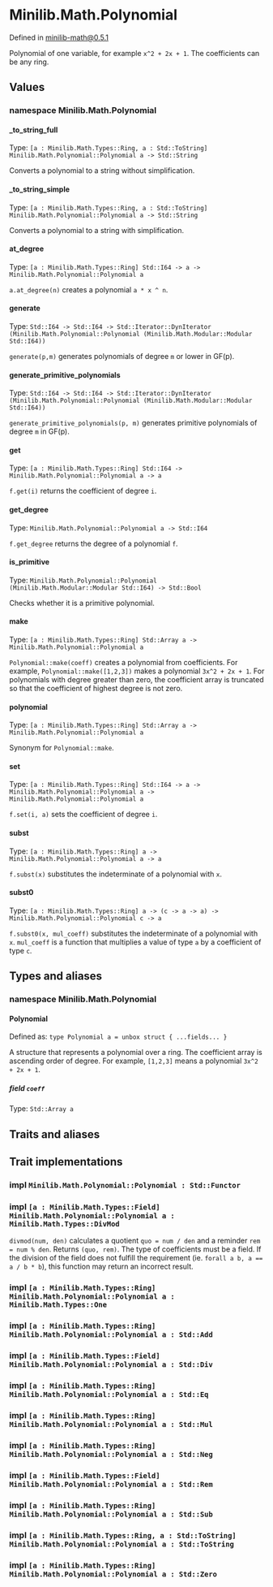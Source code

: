 # Minilib.Math.Polynomial

Defined in minilib-math@0.5.1

Polynomial of one variable, for example `x^2 + 2x + 1`. The coefficients can be any ring.

## Values

### namespace Minilib.Math.Polynomial

#### _to_string_full

Type: `[a : Minilib.Math.Types::Ring, a : Std::ToString] Minilib.Math.Polynomial::Polynomial a -> Std::String`

Converts a polynomial to a string without simplification.

#### _to_string_simple

Type: `[a : Minilib.Math.Types::Ring, a : Std::ToString] Minilib.Math.Polynomial::Polynomial a -> Std::String`

Converts a polynomial to a string with simplification.

#### at_degree

Type: `[a : Minilib.Math.Types::Ring] Std::I64 -> a -> Minilib.Math.Polynomial::Polynomial a`

`a.at_degree(n)` creates a polynomial `a * x ^ n`.

#### generate

Type: `Std::I64 -> Std::I64 -> Std::Iterator::DynIterator (Minilib.Math.Polynomial::Polynomial (Minilib.Math.Modular::Modular Std::I64))`

`generate(p,m)` generates polynomials of degree `m` or lower in GF(p).

#### generate_primitive_polynomials

Type: `Std::I64 -> Std::I64 -> Std::Iterator::DynIterator (Minilib.Math.Polynomial::Polynomial (Minilib.Math.Modular::Modular Std::I64))`

`generate_primitive_polynomials(p, m)` generates primitive polynomials of degree `m` in GF(p).

#### get

Type: `[a : Minilib.Math.Types::Ring] Std::I64 -> Minilib.Math.Polynomial::Polynomial a -> a`

`f.get(i)` returns the coefficient of degree `i`.

#### get_degree

Type: `Minilib.Math.Polynomial::Polynomial a -> Std::I64`

`f.get_degree` returns the degree of a polynomial `f`.

#### is_primitive

Type: `Minilib.Math.Polynomial::Polynomial (Minilib.Math.Modular::Modular Std::I64) -> Std::Bool`

Checks whether it is a primitive polynomial.

#### make

Type: `[a : Minilib.Math.Types::Ring] Std::Array a -> Minilib.Math.Polynomial::Polynomial a`

`Polynomial::make(coeff)` creates a polynomial from coefficients.
For example, `Polynomial::make([1,2,3])` makes a polynomial `3x^2 + 2x + 1`.
For polynomials with degree greater than zero, the coefficient array is
truncated so that the coefficient of highest degree is not zero.

#### polynomial

Type: `[a : Minilib.Math.Types::Ring] Std::Array a -> Minilib.Math.Polynomial::Polynomial a`

Synonym for `Polynomial::make`.

#### set

Type: `[a : Minilib.Math.Types::Ring] Std::I64 -> a -> Minilib.Math.Polynomial::Polynomial a -> Minilib.Math.Polynomial::Polynomial a`

`f.set(i, a)` sets the coefficient of degree `i`.

#### subst

Type: `[a : Minilib.Math.Types::Ring] a -> Minilib.Math.Polynomial::Polynomial a -> a`

`f.subst(x)` substitutes the indeterminate of a polynomial with `x`.

#### subst0

Type: `[a : Minilib.Math.Types::Ring] a -> (c -> a -> a) -> Minilib.Math.Polynomial::Polynomial c -> a`

`f.subst0(x, mul_coeff)` substitutes the indeterminate of a polynomial with `x`.
`mul_coeff` is a function that multiplies a value of type `a` by a coefficient of type `c`.

## Types and aliases

### namespace Minilib.Math.Polynomial

#### Polynomial

Defined as: `type Polynomial a = unbox struct { ...fields... }`

A structure that represents a polynomial over a ring.
The coefficient array is ascending order of degree.
For example, `[1,2,3]` means a polynomial `3x^2 + 2x + 1`.

##### field `coeff`

Type: `Std::Array a`

## Traits and aliases

## Trait implementations

### impl `Minilib.Math.Polynomial::Polynomial : Std::Functor`

### impl `[a : Minilib.Math.Types::Field] Minilib.Math.Polynomial::Polynomial a : Minilib.Math.Types::DivMod`

`divmod(num, den)` calculates a quotient `quo = num / den`
and a reminder `rem = num % den`.
Returns `(quo, rem)`.
The type of coefficients must be a field.
If the division of the field does not fulfill the requirement
(ie. `forall a b, a == a / b * b`),
this function may return an incorrect result.

### impl `[a : Minilib.Math.Types::Ring] Minilib.Math.Polynomial::Polynomial a : Minilib.Math.Types::One`

### impl `[a : Minilib.Math.Types::Ring] Minilib.Math.Polynomial::Polynomial a : Std::Add`

### impl `[a : Minilib.Math.Types::Field] Minilib.Math.Polynomial::Polynomial a : Std::Div`

### impl `[a : Minilib.Math.Types::Ring] Minilib.Math.Polynomial::Polynomial a : Std::Eq`

### impl `[a : Minilib.Math.Types::Ring] Minilib.Math.Polynomial::Polynomial a : Std::Mul`

### impl `[a : Minilib.Math.Types::Ring] Minilib.Math.Polynomial::Polynomial a : Std::Neg`

### impl `[a : Minilib.Math.Types::Field] Minilib.Math.Polynomial::Polynomial a : Std::Rem`

### impl `[a : Minilib.Math.Types::Ring] Minilib.Math.Polynomial::Polynomial a : Std::Sub`

### impl `[a : Minilib.Math.Types::Ring, a : Std::ToString] Minilib.Math.Polynomial::Polynomial a : Std::ToString`

### impl `[a : Minilib.Math.Types::Ring] Minilib.Math.Polynomial::Polynomial a : Std::Zero`